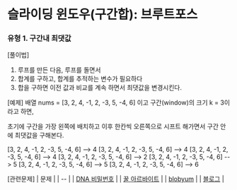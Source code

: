 # 슬라이딩 윈도우(구간합): 브루트포스

### 유형 1. 구간내 최댓값

[풀이법]

1. 루프를 만든 다음, 루프를 돌면서
2. 합계를 구하고, 합계를 추적하는 변수가 필요하다
3. 합을 구하면 이전 값과 비교를 계속 하면서 최댓값을 변경시킨다.

[예제]
배열 nums = [3, 2, 4, -1, 2, -3, 5, -4, 6] 이고 구간(window)의 크기 k = 3이라고 하면,

초기에 구간을 가장 왼쪽에 배치하고 이후 한칸씩 오른쪽으로 시프트 해가면서 구간 안에 최댓값을 구해본다.

[3, 2, 4, -1, 2, -3, 5, -4, 6] --> 4
[3, 2, 4, -1, 2, -3, 5, -4, 6] --> 4
[3, 2, 4, -1, 2, -3, 5, -4, 6] --> 4
[3, 2, 4, -1, 2, -3, 5, -4, 6] --> 2
[3, 2, 4, -1, 2, -3, 5, -4, 6] --> 5
[3, 2, 4, -1, 2, -3, 5, -4, 6] --> 5
[3, 2, 4, -1, 2, -3, 5, -4, 6] --> 6

[관련문제]
| 문제 |
| -- |
| [DNA 비밀번호](https://www.acmicpc.net/problem/12891) |
| [꿀 아르바이트](https://www.acmicpc.net/problem/12847) |
| [blobyum](https://www.acmicpc.net/problem/24499) |
| [블로그](https://www.acmicpc.net/problem/21921) |

